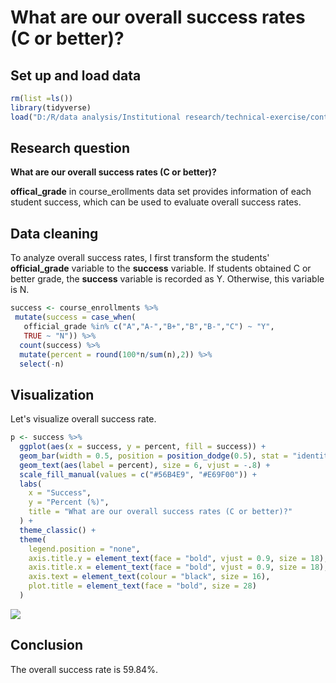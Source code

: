 # What are our overall success rates (C or better)?

## Set up and load data



```r
rm(list =ls())
library(tidyverse)
load("D:/R/data analysis/Institutional research/technical-exercise/content/docs/questions/data_230213_2317.Rdata")
```

## Research question

**What are our overall success rates (C or better)?**

**offical_grade** in course_erollments data set provides information of each student success, which can be used to evaluate overall success rates.


## Data cleaning

To analyze overall success rates, I first transform the students' **official_grade** variable to the **success** variable. If students obtained C or better grade, the **success** variable is recorded as Y. Otherwise, this variable is N.


```r
success <- course_enrollments %>%
 mutate(success = case_when(
   official_grade %in% c("A","A-","B+","B","B-","C") ~ "Y",
   TRUE ~ "N")) %>%
  count(success) %>%
  mutate(percent = round(100*n/sum(n),2)) %>%
  select(-n)
```

## Visualization
Let's visualize overall success rate.


```r
p <- success %>% 
  ggplot(aes(x = success, y = percent, fill = success)) +
  geom_bar(width = 0.5, position = position_dodge(0.5), stat = "identity") +
  geom_text(aes(label = percent), size = 6, vjust = -.8) +
  scale_fill_manual(values = c("#56B4E9", "#E69F00")) +
  labs(
    x = "Success",
    y = "Percent (%)",
    title = "What are our overall success rates (C or better)?"
  ) +
  theme_classic() +
  theme(
    legend.position = "none",
    axis.title.y = element_text(face = "bold", vjust = 0.9, size = 18),
    axis.title.x = element_text(face = "bold", vjust = 0.9, size = 18),
    axis.text = element_text(colour = "black", size = 16),
    plot.title = element_text(face = "bold", size = 28)
  ) 
```



![](/images/p.png)
## Conclusion

The overall success rate is 59.84%.
